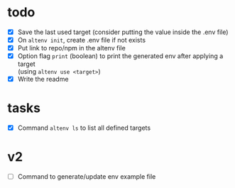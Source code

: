 # todo 
- [x] Save the last used target (consider putting the value inside the .env file)
- [x] On `altenv init`, create .env file if not exists
- [x] Put link to repo/npm in the altenv file
- [x] Option flag `print` (boolean) to print the generated env after applying a target  
  (using `altenv use <target>`)
- [x] Write the readme

# tasks
- [x] Command `altenv ls` to list all defined targets

# v2
- [ ] Command to generate/update env example file
